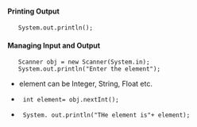 #### Printing Output
       System.out.println();

#### Managing Input and Output
       Scanner obj = new Scanner(System.in);
       System.out.println("Enter the element");

- element can be Integer, String, Float etc.
-
       int element= obj.nextInt();
- 
       System. out.println("THe element is"+ element);
